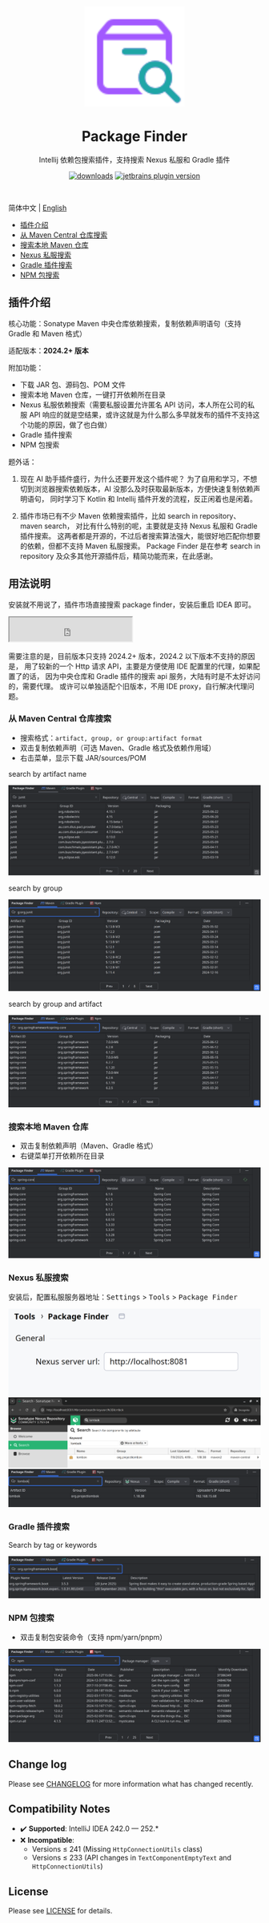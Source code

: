 <div align="center">
    <a href="https://plugins.jetbrains.com/plugin/27946-package-finder">
        <img src="./src/main/resources/META-INF/pluginIcon.svg" width="200" height="200" alt="logo"/>
    </a>
</div>
<h1 align="center">Package Finder</h1>
<p align="center">Intellij 依赖包搜索插件，支持搜索 Nexus 私服和 Gradle 插件</p>

<p align="center">
<a href="https://plugins.jetbrains.com/plugin/27946-package-finder"><img src="https://img.shields.io/jetbrains/plugin/d/27946-package-finder.svg?style=flat-square" alt="downloads"></a>
<a href="https://plugins.jetbrains.com/plugin/27946-package-finder"><img src="https://img.shields.io/jetbrains/plugin/v/27946-package-finder.svg?style=flat-square" alt="jetbrains plugin version"></a>
</p>
<br>

简体中文 | [English](./README.md)

- [插件介绍](#插件介绍)
- [从 Maven Central 仓库搜索](#从-maven-central-仓库搜索)
- [搜索本地 Maven 仓库](#搜索本地-maven-仓库)
- [Nexus 私服搜索](#nexus-私服搜索)
- [Gradle 插件搜索](#gradle-插件搜索)
- [NPM 包搜索](#npm-包搜索)

## 插件介绍

核心功能：Sonatype Maven 中央仓库依赖搜索，复制依赖声明语句（支持 Gradle 和 Maven 格式）

适配版本：**2024.2+ 版本**

附加功能：

* 下载 JAR 包、源码包、POM 文件
* 搜索本地 Maven 仓库，一键打开依赖所在目录
* Nexus 私服依赖搜索（需要私服设置允许匿名 API 访问，本人所在公司的私服 API 响应的就是空结果，或许这就是为什么那么多早就发布的插件不支持这个功能的原因，做了也白做）
* Gradle 插件搜索
* NPM 包搜索

题外话：

1. 现在 AI 助手插件盛行，为什么还要开发这个插件呢？
   为了自用和学习，不想切到浏览器搜索依赖版本，AI 没那么及时获取最新版本，方便快速复制依赖声明语句，
   同时学习下 Kotlin 和 Intellij 插件开发的流程，反正闲着也是闲着。

2. 插件市场已有不少 Maven 依赖搜索插件，比如 search in repository、maven search，
   对比有什么特别的呢，主要就是支持 Nexus 私服和 Gradle 插件搜索。
   这两者都是开源的，不过后者搜索算法强大，能很好地匹配你想要的依赖，但都不支持 Maven 私服搜索。
   Package Finder 是在参考 search in repository 及众多其他开源插件后，精简功能而来，在此感谢。

## 用法说明

安装就不用说了，插件市场直接搜索 package finder，安装后重启 IDEA 即可。

<iframe width="245px" height="48px" src="https://plugins.jetbrains.com/embeddable/install/27946"></iframe>

需要注意的是，目前版本只支持 2024.2+ 版本，2024.2 以下版本不支持的原因是，
用了较新的一个 Http 请求 API，主要是方便使用 IDE 配置里的代理，如果配置了的话，
因为中央仓库和 Gradle 插件的搜索 api 服务，大陆有时是不太好访问的，需要代理。
或许可以单独适配个旧版本，不用 IDE proxy，自行解决代理问题。

### 从 Maven Central 仓库搜索

- 搜索格式：`artifact, group, or group:artifact format`
- 双击复制依赖声明（可选 Maven、Gradle 格式及依赖作用域）
- 右击菜单，显示下载 JAR/sources/POM

search by artifact name

![search by artifact](screenshots/Screenshot_20250718_143725.png)

search by group

![search by group](screenshots/Screenshot_20250718_144400.png)

search by group and artifact

![search by group and artifact](screenshots/Screenshot_20250718_144454.png)

### 搜索本地 Maven 仓库

- 双击复制依赖声明（Maven、Gradle 格式）
- 右键菜单打开依赖所在目录

![](screenshots/Screenshot_20250718_144540.png)

### Nexus 私服搜索

安装后，配置私服服务器地址：<kbd>Settings</kbd> > <kbd>Tools</kbd> > <kbd>Package Finder</kbd>

![](screenshots/Screenshot_20250721_153735.png)
![](screenshots/Screenshot_20250718_144819.png)
![](screenshots/Screenshot_20250718_144842.png)

### Gradle 插件搜索

Search by tag or keywords

![](screenshots/Screenshot_20250718_145254.png)

### NPM 包搜索

- 双击复制包安装命令（支持 npm/yarn/pnpm）

![](screenshots/Screenshot_20250718_145149.png)

## Change log

Please see [CHANGELOG](CHANGELOG.md) for more information what has changed recently.

## Compatibility Notes

- ✔️ **Supported**: IntelliJ IDEA 242.0 — 252.*
- ❌ **Incompatible**:
   - Versions ≤ 241 (Missing `HttpConnectionUtils` class)
   - Versions ≤ 233 (API changes in `TextComponentEmptyText` and `HttpConnectionUtils`)

## License

Please see [LICENSE](LICENSE) for details.
